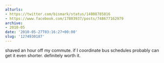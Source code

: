 ```yaml
---
alturls:
- https://twitter.com/bismark/status/14808785816
- https://www.facebook.com/17803937/posts/748677162979
archive:
- 2010-05
date: '2010-05-27T03:16:27+00:00'
slug: '1274930187'
---
```


shaved an hour off my commute. if I coordinate bus schedules probably can get it even shorter.  definitely worth it.

